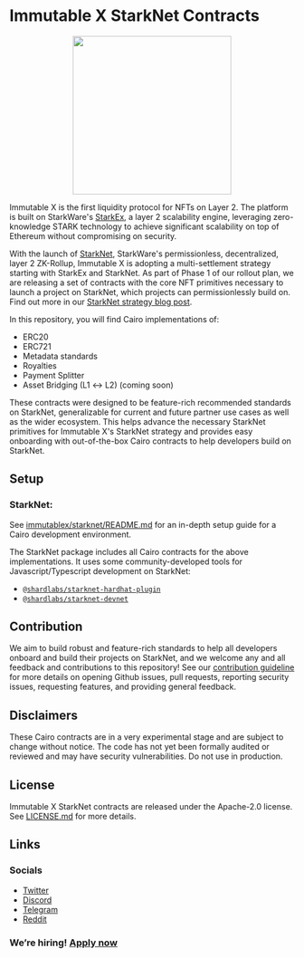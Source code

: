 # Immutable X StarkNet Contracts

<p align="center"><img src="https://cdn.dribbble.com/users/1299339/screenshots/7133657/media/837237d447d36581ebd59ec36d30daea.gif" width="280"/></p>

Immutable X is the first liquidity protocol for NFTs on Layer 2. The platform is built on StarkWare's [StarkEx](https://starkware.co/starkex/), a layer 2 scalability engine, leveraging zero-knowledge STARK technology to achieve significant scalability on top of Ethereum without compromising on security.

With the launch of [StarkNet](https://starkware.co/starknet/), StarkWare's permissionless, decentralized, layer 2 ZK-Rollup, Immutable X is adopting a multi-settlement strategy starting with StarkEx and StarkNet. As part of Phase 1 of our rollout plan, we are releasing a set of contracts with the core NFT primitives necessary to launch a project on StarkNet, which projects can permissionlessly build on. Find out more in our [StarkNet strategy blog post](https://immutablex.medium.com/immutable-starknet-cross-rollup-nft-liquidity-b32df88cda02).

In this repository, you will find Cairo implementations of:

- ERC20
- ERC721
- Metadata standards
- Royalties
- Payment Splitter
- Asset Bridging (L1 ↔︎ L2) (coming soon)

These contracts were designed to be feature-rich recommended standards on StarkNet, generalizable for current and future partner use cases as well as the wider ecosystem. This helps advance the necessary StarkNet primitives for Immutable X's StarkNet strategy and provides easy onboarding with out-of-the-box Cairo contracts to help developers build on StarkNet.

## Setup

### StarkNet:

See [immutablex/starknet/README.md](immutablex/starknet/README.md) for an in-depth setup guide for a Cairo development environment.

The StarkNet package includes all Cairo contracts for the above implementations. It uses some community-developed tools for Javascript/Typescript development on StarkNet:

- [`@shardlabs/starknet-hardhat-plugin`](https://github.com/Shard-Labs/starknet-hardhat-plugin)
- [`@shardlabs/starknet-devnet`](https://github.com/Shard-Labs/starknet-devnet)

## Contribution

We aim to build robust and feature-rich standards to help all developers onboard and build their projects on StarkNet, and we welcome any and all feedback and contributions to this repository! See our [contribution guideline](CONTRIBUTING.md) for more details on opening Github issues, pull requests, reporting security issues, requesting features, and providing general feedback.

## Disclaimers

These Cairo contracts are in a very experimental stage and are subject to change without notice. The code has not yet been formally audited or reviewed and may have security vulnerabilities. Do not use in production.

## License

Immutable X StarkNet contracts are released under the Apache-2.0 license. See [LICENSE.md](LICENSE.md) for more details.

## Links

### Socials

- [Twitter](https://twitter.com/Immutable)
- [Discord](https://discord.gg/6GjgPkp464)
- [Telegram](https://t.me/immutablex)
- [Reddit](https://www.reddit.com/r/ImmutableX/)

### We’re hiring! [Apply now](bit.ly/1MTBL)
